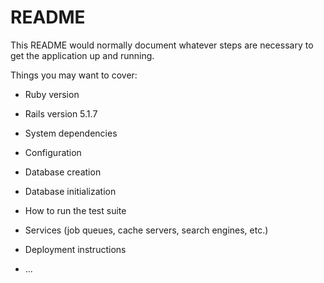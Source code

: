 # README

This README would normally document whatever steps are necessary to get the
application up and running.

Things you may want to cover:

* Ruby version

* Rails version 5.1.7

* System dependencies

* Configuration

* Database creation

* Database initialization

* How to run the test suite

* Services (job queues, cache servers, search engines, etc.)

* Deployment instructions

* ...
